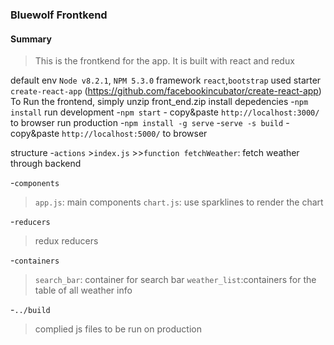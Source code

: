 ### Bluewolf Frontkend
#### Summary
> This is the frontkend for the app. It is built with react and redux

default env `Node v8.2.1`, `NPM 5.3.0`
framework `react`,`bootstrap` used starter `create-react-app`
(https://github.com/facebookincubator/create-react-app)
To Run the frontend, simply
unzip front_end.zip
install depedencies
	-`npm install`
run development
	-`npm start`
	- copy&paste `http://localhost:3000/` to browser
run production
	-`npm install -g serve`
	-`serve -s build`
	- copy&paste `http://localhost:5000/` to browser

structure
-`actions`
	>`index.js`
	>>`function fetchWeather`: fetch weather through backend

-`components`
>`app.js`: main components
>`chart.js`: use sparklines to render the chart


-`reducers`
>redux reducers

-`containers`
>`search_bar`: container for search bar
>`weather_list`:containers for the table of all weather info

-`../build`
> complied js files to be run on production
